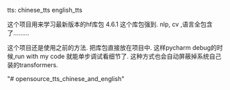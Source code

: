 tts:
chinese_tts
english_tts








这个项目用来学习最新版本的hf库包
4.6.1
这个库包强到. 
nlp, cv ,语言全包含了.........




这个项目还是使用之前的方法.
把库包直接放在项目中.
这样pycharm debug的时候,run with my code 就能单步调试看细节了.
这种方式也会自动屏蔽掉系统自己装的transformers.





"# opensource_tts_chinese_and_english" 
